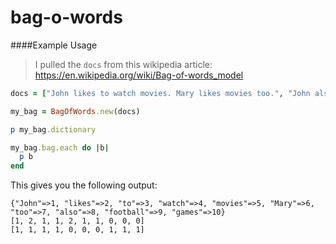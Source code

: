 # bag-o-words

####Example Usage

> I pulled the `docs` from this wikipedia article: https://en.wikipedia.org/wiki/Bag-of-words_model

```ruby
docs = ["John likes to watch movies. Mary likes movies too.", "John also likes to watch football games."]

my_bag = BagOfWords.new(docs)

p my_bag.dictionary

my_bag.bag.each do |b|
  p b
end
```

This gives you the following output:

```
{"John"=>1, "likes"=>2, "to"=>3, "watch"=>4, "movies"=>5, "Mary"=>6, "too"=>7, "also"=>8, "football"=>9, "games"=>10}
[1, 2, 1, 1, 2, 1, 1, 0, 0, 0]
[1, 1, 1, 1, 0, 0, 0, 1, 1, 1]
```
